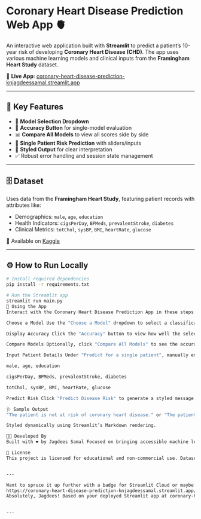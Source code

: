 
# Coronary Heart Disease Prediction Web App 🫀

An interactive web application built with **Streamlit** to predict a patient’s 10-year risk of developing **Coronary Heart Disease (CHD)**. The app uses various machine learning models and clinical inputs from the **Framingham Heart Study** dataset.

🔗 **Live App**: [coronary-heart-disease-prediction-knjagdeessamal.streamlit.app](https://coronary-heart-disease-prediction-knjagdeessamal.streamlit.app/)

---

## 🎯 Key Features

- 📌 **Model Selection Dropdown**
- 🧠 **Accuracy Button** for single-model evaluation
- 📊 **Compare All Models** to view all scores side by side
- 👤 **Single Patient Risk Prediction** with sliders/inputs
- 🎨 **Styled Output** for clear interpretation
- ✅ Robust error handling and session state management

---

## 🗄️ Dataset

Uses data from the **Framingham Heart Study**, featuring patient records with attributes like:

- Demographics: `male`, `age`, `education`
- Health Indicators: `cigsPerDay`, `BPMeds`, `prevalentStroke`, `diabetes`
- Clinical Metrics: `totChol`, `sysBP`, `BMI`, `heartRate`, `glucose`

📁 Available on [Kaggle](https://www.kaggle.com/datasets/aasheesh200/framingham-heart-study-dataset)

---

## ⚙️ How to Run Locally

```bash
# Install required dependencies
pip install -r requirements.txt

# Run the Streamlit app
streamlit run main.py
🧭 Using the App
Interact with the Coronary Heart Disease Prediction App in these steps:

Choose a Model Use the "Choose a Model" dropdown to select a classification algorithm (e.g., KNN, Logistic Regression, Decision Tree).

Display Accuracy Click the "Accuracy" button to view how well the selected model performs on the dataset.

Compare Models Optionally, click "Compare All Models" to see the accuracy scores of all available models side by side.

Input Patient Details Under "Predict for a single patient", manually enter values for features such as:

male, age, education

cigsPerDay, BPMeds, prevalentStroke, diabetes

totChol, sysBP, BMI, heartRate, glucose

Predict Risk Click "Predict Disease Risk" to generate a styled message indicating whether the patient is at risk or not at risk of coronary heart disease.

🩺 Sample Output
"The patient is not at risk of coronary heart disease." or "The patient is at risk of coronary heart disease."

Styled dynamically using Streamlit’s Markdown rendering.

👨‍💻 Developed By
Built with ❤️ by Jagdees Samal Focused on bringing accessible machine learning solutions to healthcare.

📜 License
This project is licensed for educational and non-commercial use. Dataset attribution: Framingham Heart Study.


---

Want to spruce it up further with a badge for Streamlit Cloud or maybe an app screenshot next to the patient input panel? I’ve got you covered!
https://coronary-heart-disease-prediction-knjagdeessamal.streamlit.app/ use this link and write the readme
Absolutely, Jagdees! Based on your deployed Streamlit app at coronary-heart-disease-prediction-knjagdeessamal.streamlit.app, here’s a polished and deployment-ready README.md tailored for your GitHub repository:


---


